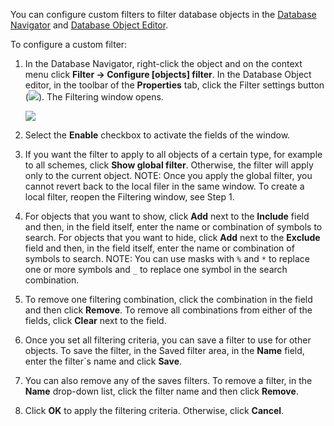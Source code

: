 You can configure custom filters to filter database objects in the [Database Navigator](https://github.com/dbeaver/dbeaver/wiki/Database-Navigator) and [Database Object Editor](https://github.com/dbeaver/dbeaver/wiki/Database-Object-Editor).

To configure a custom filter:
1. In the Database Navigator, right-click the object and on the context menu click **Filter -> Configure [objects] filter**. In the Database Object editor, in the toolbar of the **Properties** tab, click the Filter settings button (![](images/ug/Filter-button.png)).
The Filtering window opens.

   ![](images/ug/Filtering-dialog.png)  

2. Select the **Enable** checkbox to activate the fields of the window.
3. If you want the filter to apply to all objects of a certain type, for example to all schemes, click **Show global filter**. Otherwise, the filter will apply only to the current object.
NOTE: Once you apply the global filter, you cannot revert back to the local filer in the same window. To create a local filter, reopen the Filtering window, see Step 1.
4. For objects that you want to show, click **Add** next to the **Include** field and then, in the field itself, enter the name or combination of symbols to search. 
For objects that you want to hide, click **Add** next to the **Exclude** field and then, in the field itself, enter the name or combination of symbols to search. 
NOTE: You can use masks with `%` and `*` to replace one or more symbols and `_` to replace one symbol in the search combination.
5. To remove one filtering combination, click the combination in the field and then click **Remove**. To remove all combinations from either of the fields, click **Clear** next to the field.
6. Once you set all filtering criteria, you can save a filter to use for other objects. To save the filter, in the Saved filter area, in the **Name** field, enter the filter`s name and click **Save**.
7. You can also remove any of the saves filters. To remove a filter, in the **Name** drop-down list, click the filter name and then click **Remove**.
8. Click **OK** to apply the filtering criteria. Otherwise, click **Cancel**.
